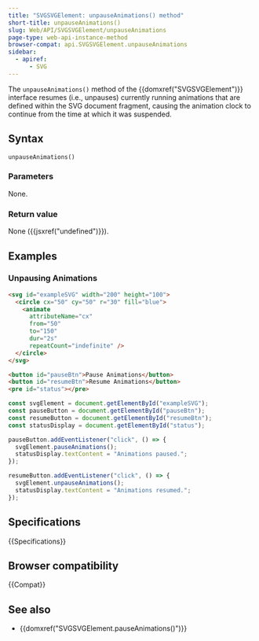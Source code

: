 ```yaml
---
title: "SVGSVGElement: unpauseAnimations() method"
short-title: unpauseAnimations()
slug: Web/API/SVGSVGElement/unpauseAnimations
page-type: web-api-instance-method
browser-compat: api.SVGSVGElement.unpauseAnimations
sidebar:
  - apiref:
      - SVG
---
```


The `unpauseAnimations()` method of the {{domxref("SVGSVGElement")}} interface resumes (i.e., unpauses) currently running animations that are defined within the SVG document fragment, causing the animation clock to continue from the time at which it was suspended.

## Syntax

```js-nolint
unpauseAnimations()
```

### Parameters

None.

### Return value

None ({{jsxref("undefined")}}).

## Examples

### Unpausing Animations

```html
<svg id="exampleSVG" width="200" height="100">
  <circle cx="50" cy="50" r="30" fill="blue">
    <animate
      attributeName="cx"
      from="50"
      to="150"
      dur="2s"
      repeatCount="indefinite" />
  </circle>
</svg>

<button id="pauseBtn">Pause Animations</button>
<button id="resumeBtn">Resume Animations</button>
<pre id="status"></pre>
```

```js
const svgElement = document.getElementById("exampleSVG");
const pauseButton = document.getElementById("pauseBtn");
const resumeButton = document.getElementById("resumeBtn");
const statusDisplay = document.getElementById("status");

pauseButton.addEventListener("click", () => {
  svgElement.pauseAnimations();
  statusDisplay.textContent = "Animations paused.";
});

resumeButton.addEventListener("click", () => {
  svgElement.unpauseAnimations();
  statusDisplay.textContent = "Animations resumed.";
});
```

## Specifications

{{Specifications}}

## Browser compatibility

{{Compat}}

## See also

- {{domxref("SVGSVGElement.pauseAnimations()")}}
